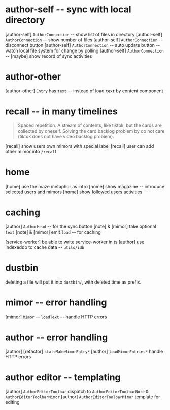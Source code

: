 # author-self -- sync with local directory

[author-self] `AuthorConnection` -- show list of files in directory
[author-self] `AuthorConnection` -- show number of files
[author-self] `AuthorConnection` -- disconnect button
[author-self] `AuthorConnection` -- auto update button -- watch local file system for change by polling
[author-self] `AuthorConnection` -- [maybe] show record of sync activities

# author-other

[author-other] `Entry` has `text` -- instead of load `text` by content component

# recall -- in many timelines

> Spaced repetition. A stream of contents, like tiktok, but the cards
> are collected by oneself. Solving the card backlog problem by do not
> care (tiktok does not have video backlog problem).

[recall] show users own mimors with special label
[recall] user can add other mimor into `/recall`

# home

[home] use the maze metaphor as intro
[home] show magazine -- introduce selected users and mimors
[home] show followed users activities

# caching

[author] `AuthorHead` -- for the sync button
[note] & [mimor] take optional `text`
[note] & [mimor] emit `load` -- for caching

[service-worker] be able to write service-worker in ts
[author] use indexeddb to cache data -- `utils/idb`

# dustbin

deleting a file will put it into `dustbin/`, with deleted time as prefix.

# mimor -- error handling

[mimor] `Mimor` -- `loadText` -- handle HTTP errors

# author -- error handling

[author] [refactor] `stateMakeMimorEntry*`
[author] `loadMimorEntries*` handle HTTP errors

# author editor -- templating

[author] `AuthorEditorToolbar` dispatch to `AuthorEditorToolbarNote` & `AuthorEditorToolbarMimor`
[author] `AuthorEditorToolbarMimor` template for editing
